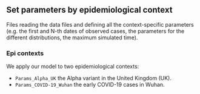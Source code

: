 ## Set parameters by epidemiological context

Files reading the data files and defining all the context-specific parameters (e.g. the first and N-th dates of observed cases, the parameters for the different distributions, the maximum simulated time).

### Epi contexts

We apply our model to two epidemiological contexts:

- `Params_Alpha_UK` the Alpha variant in the United Kingdom (UK).
- `Params_COVID-19_Wuhan` the early COVID-19 cases in Wuhan.
